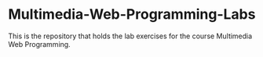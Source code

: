 # Multimedia-Web-Programming-Labs
This is the repository that holds the lab exercises for the course Multimedia Web Programming.
